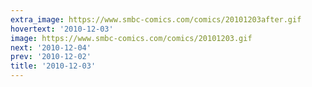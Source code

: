 ```yaml
---
extra_image: https://www.smbc-comics.com/comics/20101203after.gif
hovertext: '2010-12-03'
image: https://www.smbc-comics.com/comics/20101203.gif
next: '2010-12-04'
prev: '2010-12-02'
title: '2010-12-03'
---
```

